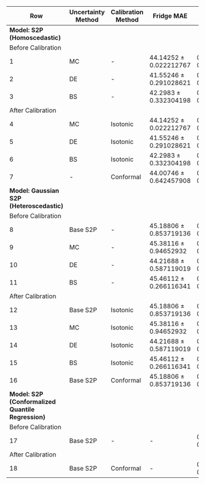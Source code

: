 | Row | Uncertainty Method                | Calibration Method | Fridge MAE | Fridge ECE |
|-----|-----------------------------------|--------------------|------------|------------|
| **Model: S2P (Homoscedastic)**          |                    |                            |                               |            |
| Before Calibration                      |                    |                            |                               |            |
| 1   | MC                                | -                  | 44.14252 ± 0.022212767     | 0.21096 ± 0.00071624          |
| 2   | DE                                | -                  | 41.55246 ± 0.291028621     | 0.26788 ± 0.013919662         |
| 3   | BS                                | -                  | 42.2983 ± 0.332304198      | 0.1815 ± 0.032821715          |
| After Calibration                       |                    |                            |                               |            |
| 4   | MC                                | Isotonic           | 44.14252 ± 0.022212767     | 0.20964 ± 0.001448447         |
| 5   | DE                                | Isotonic           | 41.55246 ± 0.291028621     | 0.26064 ± 0.015288656         |
| 6   | BS                                | Isotonic           | 42.2983 ± 0.332304198      | 0.21478 ± 0.027688843         |
| 7   | -                                 | Conformal          | 44.00746 ± 0.642457908     | 0.1923 ± 0.021686862          |
| **Model: Gaussian S2P (Heteroscedastic)**|                   |                            |                               |            |
| Before Calibration                      |                    |                            |                               |            |
| 8   | Base S2P                          | -                  | 45.18806 ± 0.853719136     | 0.13004 ± 0.007732917         |
| 9   | MC                                | -                  | 45.38116 ± 0.94652932      | 0.04864 ± 0.015814013         |
| 10  | DE                                | -                  | 44.21688 ± 0.587119019     | 0.07746 ± 0.035335506         |
| 11  | BS                                | -                  | 45.46112 ± 0.266116341     | 0.1173 ± 0.035041975          |
| After Calibration                       |                    |                            |                               |            |
| 12  | Base S2P                          | Isotonic           | 45.18806 ± 0.853719136     | 0.0701 ± 0.015185519          |
| 13  | MC                                | Isotonic           | 45.38116 ± 0.94652932      | 0.19056 ± 0.011380817         |
| 14  | DE                                | Isotonic           | 44.21688 ± 0.587119019     | 0.04672 ± 0.011645257         |
| 15  | BS                                | Isotonic           | 45.46112 ± 0.266116341     | 0.0782 ± 0.027749144          |
| 16  | Base S2P                          | Conformal          | 45.18806 ± 0.853719136     | 0.10544 ± 0.013220363         |
| **Model: S2P (Conformalized Quantile Regression)** |         |                            |                               |            |
| Before Calibration                      |                    |                            |                               |            |
| 17  | Base S2P                          | -                  | -                          | 0.07782 ± 0.020409728         |
| After Calibration                       |                    |                            |                               |            |
| 18  | Base S2P                          | Conformal          | -                          | 0.07804 ± 0.01168238          |
